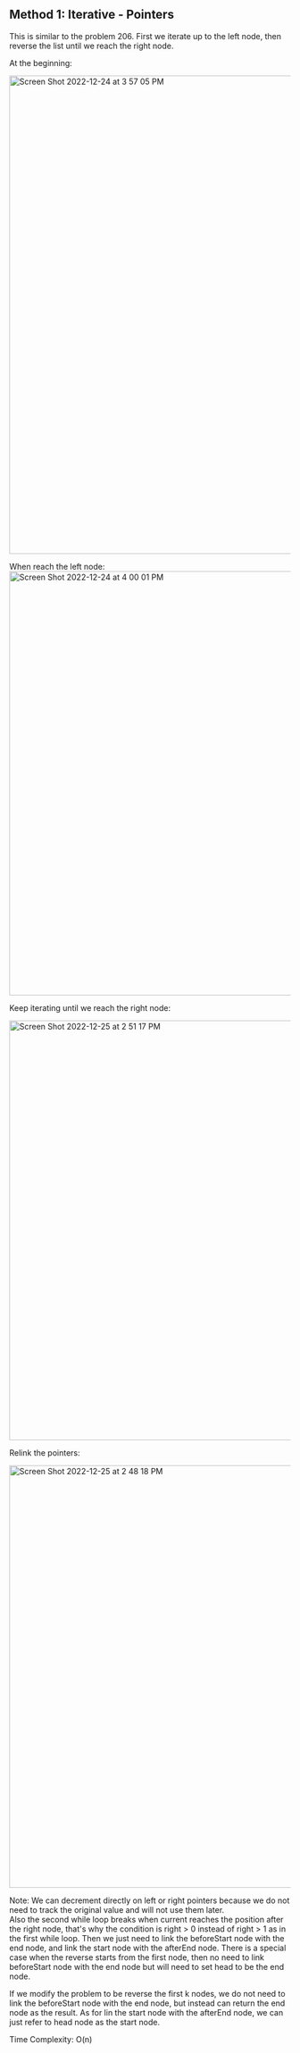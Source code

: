 ## Method 1: Iterative - Pointers

This is similar to the problem 206. First we iterate up to the left node, then reverse the list until we reach the right node.

At the beginning:

<img width="857" alt="Screen Shot 2022-12-24 at 3 57 05 PM" src="https://user-images.githubusercontent.com/106039830/209451863-ca229ba7-27a4-4bee-8491-d3b422a44ff0.png">

When reach the left node: </br>
<img width="760" alt="Screen Shot 2022-12-24 at 4 00 01 PM" src="https://user-images.githubusercontent.com/106039830/209451888-df85294c-482c-42c9-9e5d-9b3421a75d4d.png">

Keep iterating until we reach the right node:

<img width="752" alt="Screen Shot 2022-12-25 at 2 51 17 PM" src="https://user-images.githubusercontent.com/106039830/209481655-06fcfba2-026b-40ab-bd0c-442f30116299.png">

Relink the pointers:

<img width="757" alt="Screen Shot 2022-12-25 at 2 48 18 PM" src="https://user-images.githubusercontent.com/106039830/209481620-e1f9033a-d353-4161-8e53-8bd1f3f6aab3.png">

Note: We can decrement directly on left or right pointers because we do not need to track the original value and will not use them later. </br>
Also the second while loop breaks when current reaches the position after the right node, that's why the condition is right > 0 instead of right > 1 as in the first while loop. Then we just need to link the beforeStart node with the end node, and link the start node with the afterEnd node. There is a special 
case when the reverse starts from the first node, then no need to link beforeStart node with the end node but will need to set head to be the end node.

If we modify the problem to be reverse the first k nodes, we do not need to link the beforeStart node with the end node, but instead can return the end 
node as the result. As for lin the start node with the afterEnd node, we can just refer to head node as the start node.

Time Complexity: O(n)
